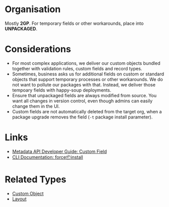# Organisation

Mostly **2GP**. For temporary fields or other workarounds, place into **UNPACKAGED**.

# Considerations

- For most complex applications, we deliver our custom objects bundled together with validation rules, custom fields and record types.
- Sometimes, business asks us for additional fields on custom or standard objects that support temporary processes or other workarounds. We do not want to pollute our packages with that. Instead, we deliver those tempoary fields with happy-soup deployments.
- Ensure that unpackaged fields are always modified from source. You want all changes in version control, even though admins can easily change them in the UI.
- Custom fields are not automatically deleted from the target org, when a package upgrade removes the field (`-t` package install parameter).

# Links

- [Metadata API Developer Guide: Custom Field](https://developer.salesforce.com/docs/atlas.en-us.238.0.api_meta.meta/api_meta/customfield.htm)
- [CLI Documentation: force:package:install](https://developer.salesforce.com/docs/atlas.en-us.sfdx_cli_reference.meta/sfdx_cli_reference/cli_reference_force_package.htm#cli_reference_force_package_install)

# Related Types

- [Custom Object](custom-object.md)
- [Layout](layout.md)
